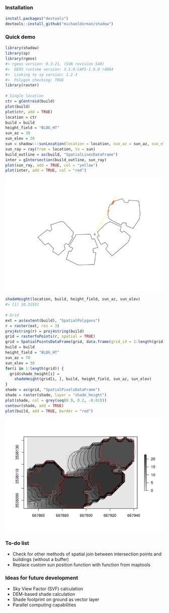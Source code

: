 
<!-- README.md is generated from README.Rmd. Please edit that file -->
### Installation

``` r
install.packages("devtools")
devtools::install_github("michaeldorman/shadow")
```

### Quick demo

``` r
library(shadow)
library(sp)
library(rgeos)
#> rgeos version: 0.3-21, (SVN revision 540)
#>  GEOS runtime version: 3.5.0-CAPI-1.9.0 r4084 
#>  Linking to sp version: 1.2-3 
#>  Polygon checking: TRUE
library(raster)

# Single location
ctr = gCentroid(build)
plot(build)
plot(ctr, add = TRUE)
location = ctr
build = build
height_field = "BLDG_HT"
sun_az = 30
sun_elev = 20
sun = shadow:::sunLocation(location = location, sun_az = sun_az, sun_elev = sun_elev)
sun_ray = ray(from = location, to = sun)
build_outline = as(build, "SpatialLinesDataFrame")
inter = gIntersection(build_outline, sun_ray)
plot(sun_ray, add = TRUE, col = "yellow")
plot(inter, add = TRUE, col = "red")
```

![](README-demo1-1.png)

``` r
shadeHeight(location, build, height_field, sun_az, sun_elev)
#> [1] 10.31931

# Grid
ext = as(extent(build), "SpatialPolygons")
r = raster(ext, res = 3)
proj4string(r) = proj4string(build)
grid = rasterToPoints(r, spatial = TRUE)
grid = SpatialPointsDataFrame(grid, data.frame(grid_id = 1:length(grid)))
build = build
height_field = "BLDG_HT"
sun_az = 70
sun_elev = 30
for(i in 1:length(grid)) {
  grid$shade_height[i] =
    shadeHeight(grid[i, ], build, height_field, sun_az, sun_elev)
}
shade = as(grid, "SpatialPixelsDataFrame")
shade = raster(shade, layer = "shade_height")
plot(shade, col = grey(seq(0.9, 0.2, -0.01)))
contour(shade, add = TRUE)
plot(build, add = TRUE, border = "red")
```

![](README-demo1-2.png)

### To-do list

-   Check for other methods of spatial join between intersection points and buildings (without a buffer)
-   Replace custom sun position function with function from maptools

### Ideas for future development

-   Sky View Factor (SVF) calculation
-   DEM-based shade calculation
-   Shade footprint on ground as vector layer
-   Parallel computing capabilities
